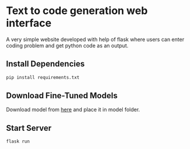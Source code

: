 # Text to code generation web interface

A very simple website developed with help of flask where users can enter coding problem and get python code as an output.

## Install Dependencies

```bash
pip install requirements.txt
```

## Download Fine-Tuned Models

Download model from [here](https://huggingface.co/0xsuid/GPT-Neo-125M) and place it in model folder.

## Start Server

```bash
flask run
```
